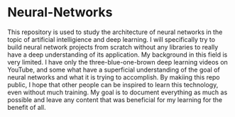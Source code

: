 # Neural-Networks
This repository is used to study the architecture of neural networks in the topic of artificial intelligience and deep learning. I will specifically try to build neural network projects from scratch without any libraries to really have a deep understanding of its application. 
My background in this field is very limited. I have only the three-blue-one-brown deep learning videos on YouTube, and some what have a superficial understanding of the goal of neural networks and what it is trying to accomplish. By makiing this repo public, I hope that other people can be inspired to learn this technology, even without much training. My goal is to document everything as much as possible and leave any content that was beneficial for my learning for the benefit of all. 
